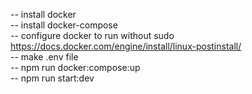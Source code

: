 -- install docker </br>
-- install docker-compose </br>
-- configure docker to run without sudo https://docs.docker.com/engine/install/linux-postinstall/ </br>
-- make .env file </br>
-- npm run docker:compose:up </br>
-- npm run start:dev
